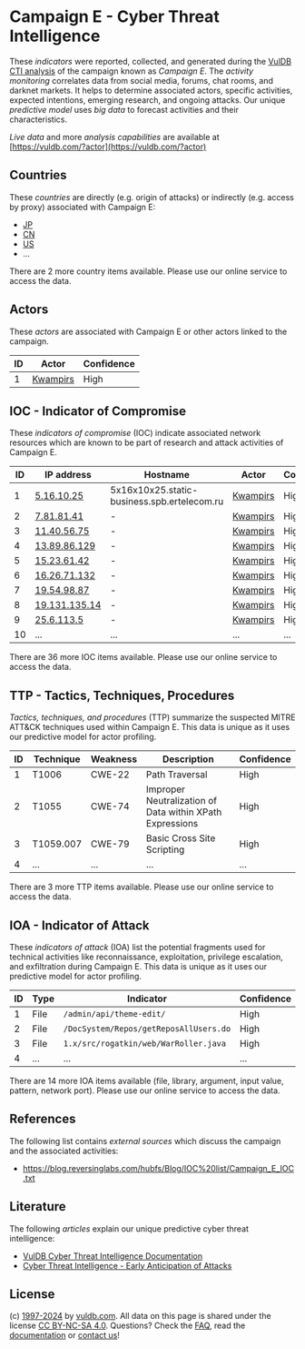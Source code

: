 # Campaign E - Cyber Threat Intelligence

These _indicators_ were reported, collected, and generated during the [VulDB CTI analysis](https://vuldb.com/?kb.cti) of the campaign known as _Campaign E_. The _activity monitoring_ correlates data from social media, forums, chat rooms, and darknet markets. It helps to determine associated actors, specific activities, expected intentions, emerging research, and ongoing attacks. Our unique _predictive model_ uses _big data_ to forecast activities and their characteristics.

_Live data_ and more _analysis capabilities_ are available at [https://vuldb.com/?actor](https://vuldb.com/?actor)

## Countries

These _countries_ are directly (e.g. origin of attacks) or indirectly (e.g. access by proxy) associated with Campaign E:

* [JP](https://vuldb.com/?country.jp)
* [CN](https://vuldb.com/?country.cn)
* [US](https://vuldb.com/?country.us)
* ...

There are 2 more country items available. Please use our online service to access the data.

## Actors

These _actors_ are associated with Campaign E or other actors linked to the campaign.

ID | Actor | Confidence
-- | ----- | ----------
1 | [Kwampirs](https://vuldb.com/?actor.kwampirs) | High

## IOC - Indicator of Compromise

These _indicators of compromise_ (IOC) indicate associated network resources which are known to be part of research and attack activities of Campaign E.

ID | IP address | Hostname | Actor | Confidence
-- | ---------- | -------- | ----- | ----------
1 | [5.16.10.25](https://vuldb.com/?ip.5.16.10.25) | 5x16x10x25.static-business.spb.ertelecom.ru | [Kwampirs](https://vuldb.com/?actor.kwampirs) | High
2 | [7.81.81.41](https://vuldb.com/?ip.7.81.81.41) | - | [Kwampirs](https://vuldb.com/?actor.kwampirs) | High
3 | [11.40.56.75](https://vuldb.com/?ip.11.40.56.75) | - | [Kwampirs](https://vuldb.com/?actor.kwampirs) | High
4 | [13.89.86.129](https://vuldb.com/?ip.13.89.86.129) | - | [Kwampirs](https://vuldb.com/?actor.kwampirs) | High
5 | [15.23.61.42](https://vuldb.com/?ip.15.23.61.42) | - | [Kwampirs](https://vuldb.com/?actor.kwampirs) | High
6 | [16.26.71.132](https://vuldb.com/?ip.16.26.71.132) | - | [Kwampirs](https://vuldb.com/?actor.kwampirs) | High
7 | [19.54.98.87](https://vuldb.com/?ip.19.54.98.87) | - | [Kwampirs](https://vuldb.com/?actor.kwampirs) | High
8 | [19.131.135.14](https://vuldb.com/?ip.19.131.135.14) | - | [Kwampirs](https://vuldb.com/?actor.kwampirs) | High
9 | [25.6.113.5](https://vuldb.com/?ip.25.6.113.5) | - | [Kwampirs](https://vuldb.com/?actor.kwampirs) | High
10 | ... | ... | ... | ...

There are 36 more IOC items available. Please use our online service to access the data.

## TTP - Tactics, Techniques, Procedures

_Tactics, techniques, and procedures_ (TTP) summarize the suspected MITRE ATT&CK techniques used within Campaign E. This data is unique as it uses our predictive model for actor profiling.

ID | Technique | Weakness | Description | Confidence
-- | --------- | -------- | ----------- | ----------
1 | T1006 | CWE-22 | Path Traversal | High
2 | T1055 | CWE-74 | Improper Neutralization of Data within XPath Expressions | High
3 | T1059.007 | CWE-79 | Basic Cross Site Scripting | High
4 | ... | ... | ... | ...

There are 3 more TTP items available. Please use our online service to access the data.

## IOA - Indicator of Attack

These _indicators of attack_ (IOA) list the potential fragments used for technical activities like reconnaissance, exploitation, privilege escalation, and exfiltration during Campaign E. This data is unique as it uses our predictive model for actor profiling.

ID | Type | Indicator | Confidence
-- | ---- | --------- | ----------
1 | File | `/admin/api/theme-edit/` | High
2 | File | `/DocSystem/Repos/getReposAllUsers.do` | High
3 | File | `1.x/src/rogatkin/web/WarRoller.java` | High
4 | ... | ... | ...

There are 14 more IOA items available (file, library, argument, input value, pattern, network port). Please use our online service to access the data.

## References

The following list contains _external sources_ which discuss the campaign and the associated activities:

* https://blog.reversinglabs.com/hubfs/Blog/IOC%20list/Campaign_E_IOC.txt

## Literature

The following _articles_ explain our unique predictive cyber threat intelligence:

* [VulDB Cyber Threat Intelligence Documentation](https://vuldb.com/?kb.cti)
* [Cyber Threat Intelligence - Early Anticipation of Attacks](https://www.scip.ch/en/?labs.20201022)

## License

(c) [1997-2024](https://vuldb.com/?kb.changelog) by [vuldb.com](https://vuldb.com/?kb.about). All data on this page is shared under the license [CC BY-NC-SA 4.0](https://creativecommons.org/licenses/by-nc-sa/4.0/). Questions? Check the [FAQ](https://vuldb.com/?kb.faq), read the [documentation](https://vuldb.com/?kb) or [contact us](https://vuldb.com/?contact)!
